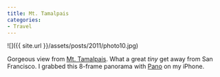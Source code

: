 ```yaml
---
title: Mt. Tamalpais
categories:
- Travel
---
```


![]({{ site.url }}/assets/posts/2011/photo10.jpg)
  



Gorgeous view from [Mt. Tamalpais](http://www.parks.ca.gov/?page_id=471). What a great _tiny_ get away from San Francisco.
I grabbed this 8-frame panorama with [Pano](http://debaclesoftware.com/) on my iPhone.
